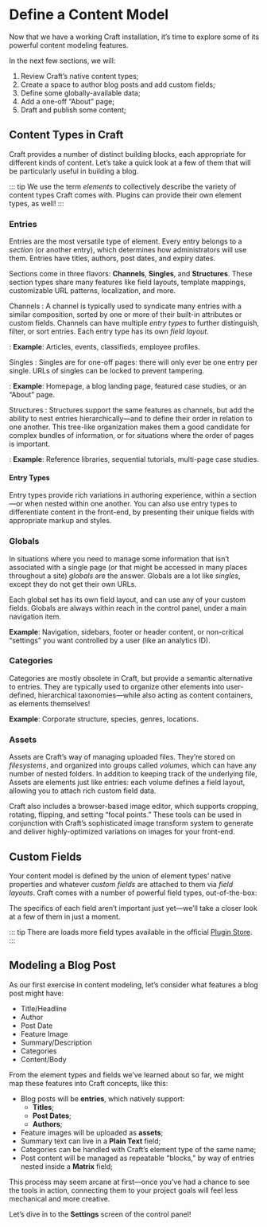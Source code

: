 # Define a Content Model

Now that we have a working Craft installation, it’s time to explore some of its powerful content modeling features.

In the next few sections, we will:

1. Review Craft’s native content types;
1. Create a space to author blog posts and add custom fields;
1. Define some globally-available data;
1. Add a one-off “About” page;
1. Draft and publish some content;

## Content Types in Craft

Craft provides a number of distinct building blocks, each appropriate for different kinds of content. Let’s take a quick look at a few of them that will be particularly useful in building a blog.

::: tip
We use the term _elements_ to collectively describe the variety of content types Craft comes with. Plugins can provide their own element types, as well!
:::

### Entries

Entries are the most versatile type of element. Every entry belongs to a _section_ (or another entry), which determines how administrators will use them. Entries have titles, authors, post dates, and expiry dates.

Sections come in three flavors: **Channels**, **Singles**, and **Structures**. These section types share many features like field layouts, template mappings, customizable URL patterns, localization, and more.

Channels
: A channel is typically used to syndicate many entries with a similar composition, sorted by one or more of their built-in attributes or custom fields. Channels can have multiple _entry types_ to further distinguish, filter, or sort entries. Each entry type has its own _field layout_.

: **Example**: Articles, events, classifieds, employee profiles.

Singles
: Singles are for one-off pages: there will only ever be one entry per single. URLs of singles can be locked to prevent tampering.

: **Example**: Homepage, a blog landing page, featured case studies, or an “About” page.

Structures
: Structures support the same features as channels, but add the ability to nest entries hierarchically—and to define their order in relation to one another. This tree-like organization makes them a good candidate for complex bundles of information, or for situations where the order of pages is important.

: **Example**: Reference libraries, sequential tutorials, multi-page case studies.

#### Entry Types

Entry types provide rich variations in authoring experience, within a section—or when nested within one another. You can also use entry types to differentiate content in the front-end, by presenting their unique fields with appropriate markup and styles.

### Globals

In situations where you need to manage some information that isn’t associated with a single page (or that might be accessed in many places throughout a site) _globals_ are the answer. Globals are a lot like _singles_, except they do not get their own URLs.

Each global set has its own field layout, and can use any of your custom fields. Globals are always within reach in the control panel, under a main navigation item.

**Example**: Navigation, sidebars, footer or header content, or non-critical “settings” you want controlled by a user (like an analytics ID).

### Categories

Categories are mostly obsolete in Craft, but provide a semantic alternative to entries. They are typically used to organize other elements into user-defined, hierarchical taxonomies—while also acting as content containers, as elements themselves!

**Example**: Corporate structure, species, genres, locations.

### Assets

Assets are Craft’s way of managing uploaded files. They’re stored on _filesystems_, and organized into groups called _volumes_, which can have any number of nested folders. In addition to keeping track of the underlying file, Assets are elements just like entries: each volume defines a field layout, allowing you to attach rich custom field data.

Craft also includes a browser-based image editor, which supports cropping, rotating, flipping, and setting “focal points.” These tools can be used in conjunction with Craft’s sophisticated image transform system to generate and deliver highly-optimized variations on images for your front-end.

## Custom Fields

Your content model is defined by the union of element types’ native properties and whatever _custom fields_ are attached to them via _field layouts_. Craft comes with a number of powerful field types, out-of-the-box:

<div class="grid-container">
  <GridItem label="Assets" src="/images/field-assets.svg" />
  <GridItem label="Categories" src="/images/field-categories.svg" />
  <GridItem label="Checkboxes" src="/images/field-checkboxes.svg" />
  <GridItem label="Color" src="/images/field-color.svg" />
  <GridItem label="Date/Time" src="/images/field-date-time.svg" />
  <GridItem label="Dropdown" src="/images/field-dropdown.svg" />
  <GridItem label="Email" src="/images/field-email.svg" />
  <GridItem label="Entries" src="/images/field-entries.svg" />
  <GridItem label="Lightswitch" src="/images/field-lightswitch.svg" />
  <GridItem label="Matrix" src="/images/field-matrix.svg" />
  <GridItem label="Money" src="/images/field-money.svg" />
  <GridItem label="Multi-select" src="/images/field-multi-select.svg" />
  <GridItem label="Number" src="/images/field-number.svg" />
  <GridItem label="Plain Text" src="/images/field-plain-text.svg" />
  <GridItem label="Radio Buttons" src="/images/field-radio-buttons.svg" />
  <GridItem label="Table" src="/images/field-table.svg" />
  <GridItem label="Tags" src="/images/field-tags.svg" />
  <GridItem label="Time" src="/images/field-date-time.svg" />
  <GridItem label="Link" src="/images/field-url.svg" />
  <GridItem label="Users" src="/images/field-users.svg" />
</div>

The specifics of each field aren’t important just yet—we’ll take a closer look at a few of them in just a moment.

::: tip
There are loads more field types available in the official [Plugin Store](https://plugins.craftcms.com/categories/fields).
:::

## Modeling a Blog Post

As our first exercise in content modeling, let’s consider what features a blog post might have:

- Title/Headline
- Author
- Post Date
- Feature Image
- Summary/Description
- Categories
- Content/Body

From the element types and fields we’ve learned about so far, we might map these features into Craft concepts, like this:

- Blog posts will be **entries**, which natively support:
    - **Titles**;
    - **Post Dates**;
    - **Authors**;
- Feature images will be uploaded as **assets**;
- Summary text can live in a **Plain Text** field;
- Categories can be handled with Craft’s element type of the same name;
- Post content will be managed as repeatable “blocks,” by way of entries nested inside a **Matrix** field;

This process may seem arcane at first—once you’ve had a chance to see the tools in action, connecting them to your project goals will feel less mechanical and more creative.

Let’s dive in to the **Settings** screen of the control panel!
